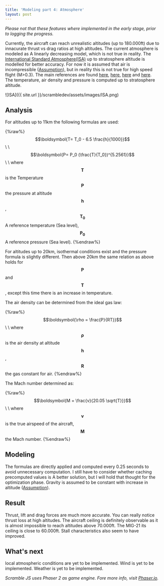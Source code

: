 ```yaml
---
title: 'Modeling part 4: Atmosphere'
layout: post
---
```


*Please not that these features where implemented in the early stage, prior to  logging the progress.*

Currently, the aircraft can reach unrealistic altitudes (up to 180.000ft) due to innacurate thrust vs drag ratios at high altitudes. The current atmosphere is modeled as A linearly decreasing model, which is not true in reality. The [International Standard Atmosphere(ISA)](https://en.wikipedia.org/wiki/International_Standard_Atmosphere) up to stratosphere altitude is modelled for better accuracy. For now it is assumed that air is incompressible ([Assumption]()), but in reality this is not true for high speed flight (M>0.3). The main references are found [here](http://www.wxaviation.com/ISAweb-2.pdf),  [here](https://www.grc.nasa.gov/www/k-12/airplane/atmosmet.html), [here](http://s6.aeromech.usyd.edu.au/aerodynamics/index.php/sample-page/properties-of-the-atmosphere/variation-with-altitude/) and [here](http://nptel.ac.in/courses/112103021/module2/lec6/1.html).  The temperature, air density and pressure is computed up to stratosphere altitude.

![ISA]({{ site.url }}/scrambledev/assets/images/ISA.png)

## Analysis

For altitudes up to 11km the following formulas are used:

{%raw%}
$$\boldsymbol{T= T_0 - 6.5 \frac{h}{1000}}$$\\
\\
$$\boldsymbol{P= P_0  (\frac{T}{T_0})^{5.2561}}$$\\
\\
where $$\boldsymbol{T}$$ is the Temperature $$\boldsymbol{P}$$ the pressure at altitude $$\boldsymbol{h}$$, $$\boldsymbol{T_0}$$ A reference temperature (Sea level), $$\boldsymbol{P_0}$$ A reference pressure (Sea level).
{%endraw%}

For altitudes up to 20km, isothermal conditions exist and the pressure formula is slightly different. Then above 20km the same relation as above holds for $$\boldsymbol{P}$$ and $$\boldsymbol{T}$$, except this time there is an increase in temperature.

The air density can be determined from the ideal gas law:

{%raw%}
$$\boldsymbol{\rho = \frac{P}{RT}}$$\\
\\
where $$\boldsymbol{\rho}$$ is the air density at altitude $$\boldsymbol{h}$$, $$\boldsymbol{R}$$ the gas constant for air.
{%endraw%}

The Mach number determined as:

{%raw%}
$$\boldsymbol{M = \frac{v}{20.05 \sqrt{T}}}$$\\
\\
where $$\boldsymbol{v}$$ is the true airspeed of the aircraft, $$\boldsymbol{M}$$ the Mach number.
{%endraw%}

## Modeling

The formulas are directly applied and computed every 0.25 seconds to avoid unnecessary computation. I still have to consider  whether caching precomputed values is A better solution, but I will hold that thought for the optimization phase. Gravity is assumed to be constant with increase in altitude ([Assumption]()). 

## Result

Thrust, lift and drag forces are much more accurate. You can really notice thrust loss at high altitudes. The aircraft ceiling is definitely observable as it is almost impossible to reach altitudes above 70.000ft. The MIG-21 its ceiling is close to 60.000ft. Stall characteristics also seem to have improved.

## What's next

local atmospheric conditions are yet to be implemented. Wind is yet to be implemented. Weather is yet to be implemented.

*Scramble JS uses Phaser 2 as game engine. Fore more info, visit [Phaser.io](http://www.phaser.io).*